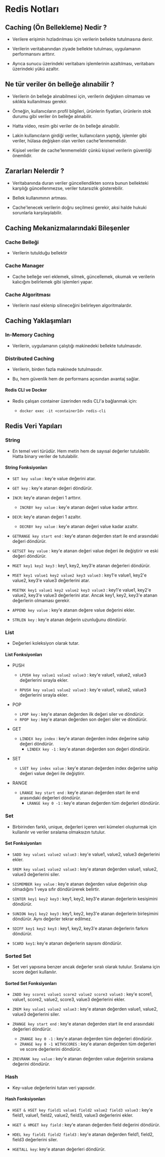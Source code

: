 # Redis Notları

## Caching (Ön Bellekleme) Nedir ?

- Verilere erişimin hızladırılması için verilerin bellekte tutulmasına denir.

- Verilerin veritabanından ziyade bellekte tutulması, uygulamanın performansını arttırır.

- Ayrıca sunucu üzerindeki veritabanı işlemlerinin azaltılması, veritabanı üzerindeki yükü azaltır.

## Ne tür veriler ön belleğe alınabilir ?

- Verilerin ön belleğe alınabilmesi için, verilerin değişken olmaması ve sıklıkla kullanılması gerekir.

- Örneğin, kullanıcıların profil bilgileri, ürünlerin fiyatları, ürünlerin stok durumu gibi veriler ön belleğe alınabilir.

- Hatta video, resim gibi veriler de ön belleğe alınabilir.

- Lakin kullanıcıların girdiği veriler, kullanıcıların yaptığı, işlemler gibi veriler, hülasa değişken olan verilen cache'lenmemelidir.

- Kişisel veriler de cache'lenmemelidir çünkü kişisel verilerin güvenliği önemlidir.

## Zararları Nelerdir ?

- Veritabanında duran veriler güncellendikten sonra bunun bellekteki karşılığı güncellenmezse, veriler tutarsızlık gösterebilir.

- Bellek kullanımının artması.

- Cache'lenecek verilerin doğru seçilmesi gerekir, aksi halde hukuki sorunlarla karşılaşılabilir.

## Caching Mekanizmalarındaki Bileşenler

### Cache Belleği

- Verilerin tutulduğu bellektir

### Cache Manager

- Cache belleğe veri eklemek, silmek, güncellemek, okumak ve verilerin kalıcığını belirlemek gibi işlemleri yapar.

### Cache Algoritması

- Verilerin nasıl eklenip silineceğini belirleyen algoritmalardır.

## Caching Yaklaşımları

### In-Memory Caching

- Verilerin, uygulamanın çalıştığı makinedeki bellekte tutulmasıdır.

### Distributed Caching

- Verilerin, birden fazla makinede tutulmasıdır.

- Bu, hem güvenlik hem de performans açısından avantaj sağlar.

#### Redis CLI ve Docker

- Redis çalışan container üzerinden redis CLI'a bağlanmak için:

  - `docker exec -it <containerId> redis-cli`

## Redis Veri Yapıları

### String

- En temel veri türüdür. Hem metin hem de sayısal değerler tutulabilir. Hatta binary veriler de tutulabilir.

#### String Fonksiyonları

- `SET key value` : key'e value değerini atar.

- `GET key` : key'e atanan değeri döndürür.

- `INCR`: key'e atanan değeri 1 arttırır.
  - `INCRBY key value` : key'e atanan değeri value kadar arttırır.
- `DECR`: key'e atanan değeri 1 azaltır.
  - `DECRBY key value` : key'e atanan değeri value kadar azaltır.
- `GETRANGE key start end` : key'e atanan değerden start ile end arasındaki değeri döndürür.
- `GETSET key value` : key'e atanan değeri value değeri ile değiştirir ve eski değeri döndürür.
- `MGET key1 key2 key3` : key1, key2, key3'e atanan değerleri döndürür.
- `MSET key1 value1 key2 value2 key3 value3` : key1'e value1, key2'e value2, key3'e value3 değerlerini atar.
- `MSETNX key1 value1 key2 value2 key3 value3` : key1'e value1, key2'e value2, key3'e value3 değerlerini atar. Ancak key1, key2, key3'e atanan değerlerin olmaması gerekir.
- `APPEND key value` : key'e atanan değere value değerini ekler.
- `STRLEN key` : key'e atanan değerin uzunluğunu döndürür.

### List

- Değerleri koleksiyon olarak tutar.

#### List Fonksiyonları

- PUSH
  - `LPUSH key value1 value2 value3` : key'e value1, value2, value3 değerlerini sırayla ekler.

  - `RPUSH key value1 value2 value3` : key'e value1, value2, value3 değerlerini sırayla ekler.

- POP
  - `LPOP key` : key'e atanan değerden ilk değeri siler ve döndürür.
  - `RPOP key` : key'e atanan değerden son değeri siler ve döndürür.

- GET
  - `LINDEX key index` : key'e atanan değerden index değerine sahip değeri döndürür.
    - `LINDEX key -1` : key'e atanan değerden son değeri döndürür.

- SET
  - `LSET key index value` : key'e atanan değerden index değerine sahip değeri value değeri ile değiştirir.

- RANGE
  - `LRANGE key start end` : key'e atanan değerden start ile end arasındaki değerleri döndürür.
    - `LRANGE key 0 -1` : key'e atanan değerden tüm değerleri döndürür.

### Set

- Birbirinden farklı, unique, değerleri içeren veri kümeleri oluşturmak için kullanılır ve veriler sıralama olmaksızın tutulur.

#### Set Fonksiyonları

- `SADD key value1 value2 value3` : key'e value1, value2, value3 değerlerini ekler.

- `SREM key value1 value2 value3` : key'e atanan değerden value1, value2, value3 değerlerini siler.

- `SISMEMBER key value` : key'e atanan değerden value değerinin olup olmadığını 1 veya sıfır döndürürerek belirtir.
- `SINTER key1 key2 key3` : key1, key2, key3'e atanan değerlerin kesişimini döndürür.
- `SUNION key1 key2 key3` : key1, key2, key3'e atanan değerlerin birleşimini döndürür. Aynı değerler tekrar edilmez.
- `SDIFF key1 key2 key3` : key1, key2, key3'e atanan değerlerin farkını döndürür.
- `SCARD key1`: key'e atanan değerlerin sayısını döndürür.

### Sorted Set

- Set veri yapısına benzer ancak değerler sıralı olarak tutulur. Sıralama için score değeri kullanılır.

#### Sorted Set Fonksiyonları

- `ZADD key score1 value1 score2 value2 score3 value3` : key'e score1, value1, score2, value2, score3, value3 değerlerini ekler.

- `ZREM key value1 value2 value3` : key'e atanan değerden value1, value2, value3 değerlerini siler.

- `ZRANGE key start end` : key'e atanan değerden start ile end arasındaki değerleri döndürür.
  - `ZRANGE key 0 -1` : key'e atanan değerden tüm değerleri döndürür.
  - `ZRANGE key 0 -1 WITHSCORES` : key'e atanan değerden tüm değerleri ve score değerlerini döndürür.
- `ZREVRANK key value` : key'e atanan değerden value değerinin sıralama değerini döndürür.

### Hash

- Key-value değerlerini tutan veri yapısıdır.

#### Hash Fonksiyonları

- `HSET & HSET key field1 value1 field2 value2 field3 value3` : key'e field1, value1, field2, value2, field3, value3 değerlerini ekler.

- `HGET & HMGET key field` : key'e atanan değerden field değerini döndürür.

- `HDEL key field1 field2 field3` : key'e atanan değerden field1, field2, field3 değerlerini siler.

- `HGETALL key`: key'e atanan değerleri döndürür.

